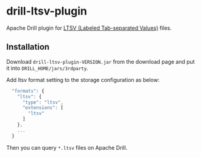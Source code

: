 drill-ltsv-plugin
====
Apache Drill plugin for [LTSV (Labeled Tab-separated Values)](http://ltsv.org/) files.


Installation
----

Download `drill-ltsv-plugin-VERSION.jar` from the download page and put it into `DRILL_HOME/jars/3rdparty`.

Add ltsv format setting to the storage configuration as below:

```javascript
  "formats": {
    "ltsv": {
      "type": "ltsv",
      "extensions": [
        "ltsv"
      ]
    },
    ...
  }
```

Then you can query `*.ltsv` files on Apache Drill.